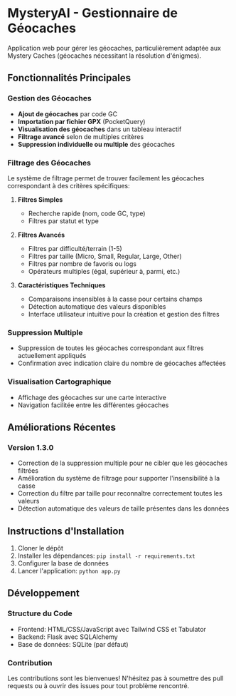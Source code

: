 # MysteryAI - Gestionnaire de Géocaches

Application web pour gérer les géocaches, particulièrement adaptée aux Mystery Caches (géocaches nécessitant la résolution d'énigmes).

## Fonctionnalités Principales

### Gestion des Géocaches
- **Ajout de géocaches** par code GC
- **Importation par fichier GPX** (PocketQuery)
- **Visualisation des géocaches** dans un tableau interactif
- **Filtrage avancé** selon de multiples critères
- **Suppression individuelle ou multiple** des géocaches

### Filtrage des Géocaches
Le système de filtrage permet de trouver facilement les géocaches correspondant à des critères spécifiques:

1. **Filtres Simples**
   - Recherche rapide (nom, code GC, type)
   - Filtres par statut et type

2. **Filtres Avancés**
   - Filtres par difficulté/terrain (1-5)
   - Filtres par taille (Micro, Small, Regular, Large, Other)
   - Filtres par nombre de favoris ou logs
   - Opérateurs multiples (égal, supérieur à, parmi, etc.)

3. **Caractéristiques Techniques**
   - Comparaisons insensibles à la casse pour certains champs
   - Détection automatique des valeurs disponibles
   - Interface utilisateur intuitive pour la création et gestion des filtres

### Suppression Multiple
- Suppression de toutes les géocaches correspondant aux filtres actuellement appliqués
- Confirmation avec indication claire du nombre de géocaches affectées

### Visualisation Cartographique
- Affichage des géocaches sur une carte interactive
- Navigation facilitée entre les différentes géocaches

## Améliorations Récentes

### Version 1.3.0
- Correction de la suppression multiple pour ne cibler que les géocaches filtrées
- Amélioration du système de filtrage pour supporter l'insensibilité à la casse
- Correction du filtre par taille pour reconnaître correctement toutes les valeurs
- Détection automatique des valeurs de taille présentes dans les données

## Instructions d'Installation

1. Cloner le dépôt
2. Installer les dépendances: `pip install -r requirements.txt`
3. Configurer la base de données
4. Lancer l'application: `python app.py`

## Développement

### Structure du Code
- Frontend: HTML/CSS/JavaScript avec Tailwind CSS et Tabulator
- Backend: Flask avec SQLAlchemy
- Base de données: SQLite (par défaut)

### Contribution
Les contributions sont les bienvenues! N'hésitez pas à soumettre des pull requests ou à ouvrir des issues pour tout problème rencontré.
